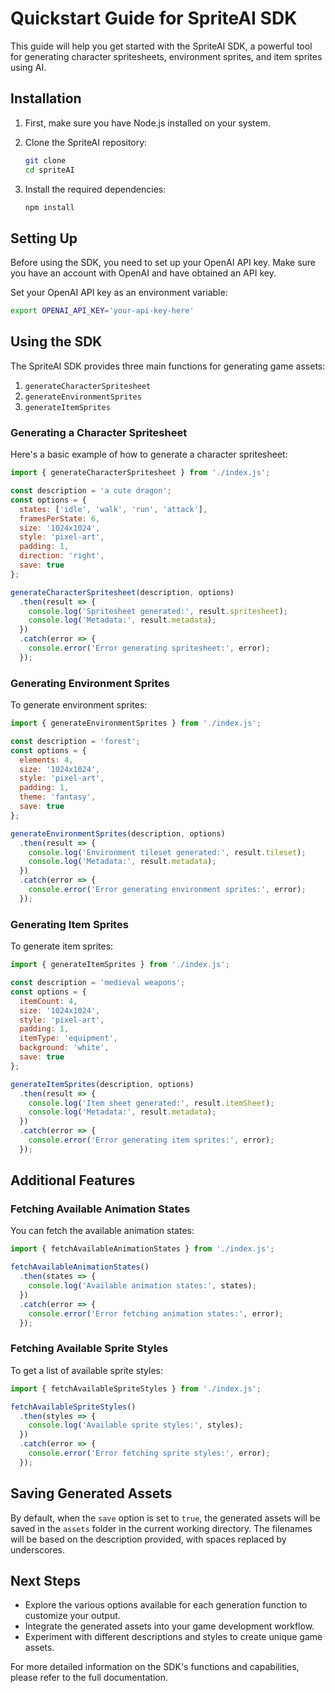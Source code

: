 # Quickstart Guide for SpriteAI SDK

This guide will help you get started with the SpriteAI SDK, a powerful tool for generating character spritesheets, environment sprites, and item sprites using AI.

## Installation

1. First, make sure you have Node.js installed on your system.

2. Clone the SpriteAI repository:
   ```bash
   git clone 
   cd spriteAI
   ```

3. Install the required dependencies:
   ```bash
   npm install
   ```

## Setting Up

Before using the SDK, you need to set up your OpenAI API key. Make sure you have an account with OpenAI and have obtained an API key.

Set your OpenAI API key as an environment variable:

```bash
export OPENAI_API_KEY='your-api-key-here'
```

## Using the SDK

The SpriteAI SDK provides three main functions for generating game assets:

1. `generateCharacterSpritesheet`
2. `generateEnvironmentSprites`
3. `generateItemSprites`

### Generating a Character Spritesheet

Here's a basic example of how to generate a character spritesheet:

```javascript
import { generateCharacterSpritesheet } from './index.js';

const description = 'a cute dragon';
const options = {
  states: ['idle', 'walk', 'run', 'attack'],
  framesPerState: 6,
  size: '1024x1024',
  style: 'pixel-art',
  padding: 1,
  direction: 'right',
  save: true
};

generateCharacterSpritesheet(description, options)
  .then(result => {
    console.log('Spritesheet generated:', result.spritesheet);
    console.log('Metadata:', result.metadata);
  })
  .catch(error => {
    console.error('Error generating spritesheet:', error);
  });
```

### Generating Environment Sprites

To generate environment sprites:

```javascript
import { generateEnvironmentSprites } from './index.js';

const description = 'forest';
const options = {
  elements: 4,
  size: '1024x1024',
  style: 'pixel-art',
  padding: 1,
  theme: 'fantasy',
  save: true
};

generateEnvironmentSprites(description, options)
  .then(result => {
    console.log('Environment tileset generated:', result.tileset);
    console.log('Metadata:', result.metadata);
  })
  .catch(error => {
    console.error('Error generating environment sprites:', error);
  });
```

### Generating Item Sprites

To generate item sprites:

```javascript
import { generateItemSprites } from './index.js';

const description = 'medieval weapons';
const options = {
  itemCount: 4,
  size: '1024x1024',
  style: 'pixel-art',
  padding: 1,
  itemType: 'equipment',
  background: 'white',
  save: true
};

generateItemSprites(description, options)
  .then(result => {
    console.log('Item sheet generated:', result.itemSheet);
    console.log('Metadata:', result.metadata);
  })
  .catch(error => {
    console.error('Error generating item sprites:', error);
  });
```

## Additional Features

### Fetching Available Animation States

You can fetch the available animation states:

```javascript
import { fetchAvailableAnimationStates } from './index.js';

fetchAvailableAnimationStates()
  .then(states => {
    console.log('Available animation states:', states);
  })
  .catch(error => {
    console.error('Error fetching animation states:', error);
  });
```

### Fetching Available Sprite Styles

To get a list of available sprite styles:

```javascript
import { fetchAvailableSpriteStyles } from './index.js';

fetchAvailableSpriteStyles()
  .then(styles => {
    console.log('Available sprite styles:', styles);
  })
  .catch(error => {
    console.error('Error fetching sprite styles:', error);
  });
```

## Saving Generated Assets

By default, when the `save` option is set to `true`, the generated assets will be saved in the `assets` folder in the current working directory. The filenames will be based on the description provided, with spaces replaced by underscores.

## Next Steps

- Explore the various options available for each generation function to customize your output.
- Integrate the generated assets into your game development workflow.
- Experiment with different descriptions and styles to create unique game assets.

For more detailed information on the SDK's functions and capabilities, please refer to the full documentation.